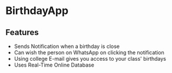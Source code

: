 # BirthdayApp
## Features
* Sends Notification when a birthday is close
* Can wish the person on WhatsApp on clicking the notification
* Using college E-mail gives you access to your class' birthdays
* Uses Real-Time Online Database
